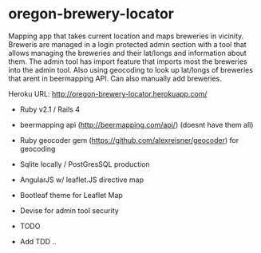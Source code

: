oregon-brewery-locator
======================

Mapping app that takes current location and maps breweries in vicinity.  Breweris are managed in a login protected admin section with a tool that allows managing the breweries and their lat/longs and information about them. The admin tool has import feature that imports most the breweries into the admin tool.  Also using geocoding to look up lat/longs of breweries that arent in beermapping API.  Can also manually add breweries.

Heroku URL: http://oregon-brewery-locator.herokuapp.com/

* Ruby v2.1 / Rails 4

* beermapping api (http://beermapping.com/api/) (doesnt have them all)

* Ruby geocoder gem (https://github.com/alexreisner/geocoder) for geocoding

* Sqlite locally / PostGresSQL production

* AngularJS  w/ leaflet.JS directive map

* Bootleaf theme for Leaflet Map

* Devise for admin tool security

* TODO

* Add TDD ..
